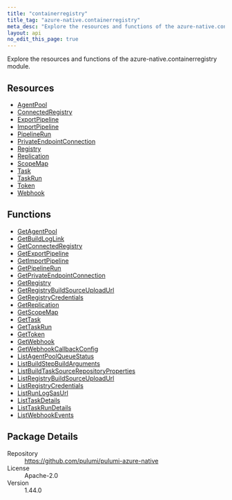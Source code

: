 ```yaml
---
title: "containerregistry"
title_tag: "azure-native.containerregistry"
meta_desc: "Explore the resources and functions of the azure-native.containerregistry module."
layout: api
no_edit_this_page: true
---
```


<!-- WARNING: this file was generated by Pulumi Docs Generator. -->
<!-- Do not edit by hand unless you're certain you know what you are doing! -->

Explore the resources and functions of the azure-native.containerregistry module.

<h2 id="resources">Resources</h2>
<ul class="api">
    <li><a href="agentpool" title="AgentPool"><span class="api-symbol api-symbol--resource"></span>AgentPool</a></li>
    <li><a href="connectedregistry" title="ConnectedRegistry"><span class="api-symbol api-symbol--resource"></span>ConnectedRegistry</a></li>
    <li><a href="exportpipeline" title="ExportPipeline"><span class="api-symbol api-symbol--resource"></span>ExportPipeline</a></li>
    <li><a href="importpipeline" title="ImportPipeline"><span class="api-symbol api-symbol--resource"></span>ImportPipeline</a></li>
    <li><a href="pipelinerun" title="PipelineRun"><span class="api-symbol api-symbol--resource"></span>PipelineRun</a></li>
    <li><a href="privateendpointconnection" title="PrivateEndpointConnection"><span class="api-symbol api-symbol--resource"></span>PrivateEndpointConnection</a></li>
    <li><a href="registry" title="Registry"><span class="api-symbol api-symbol--resource"></span>Registry</a></li>
    <li><a href="replication" title="Replication"><span class="api-symbol api-symbol--resource"></span>Replication</a></li>
    <li><a href="scopemap" title="ScopeMap"><span class="api-symbol api-symbol--resource"></span>ScopeMap</a></li>
    <li><a href="task" title="Task"><span class="api-symbol api-symbol--resource"></span>Task</a></li>
    <li><a href="taskrun" title="TaskRun"><span class="api-symbol api-symbol--resource"></span>TaskRun</a></li>
    <li><a href="token" title="Token"><span class="api-symbol api-symbol--resource"></span>Token</a></li>
    <li><a href="webhook" title="Webhook"><span class="api-symbol api-symbol--resource"></span>Webhook</a></li>
</ul>

<h2 id="functions">Functions</h2>
<ul class="api">
    <li><a href="getagentpool" title="GetAgentPool"><span class="api-symbol api-symbol--function"></span>GetAgentPool</a></li>
    <li><a href="getbuildloglink" title="GetBuildLogLink"><span class="api-symbol api-symbol--function"></span>GetBuildLogLink</a></li>
    <li><a href="getconnectedregistry" title="GetConnectedRegistry"><span class="api-symbol api-symbol--function"></span>GetConnectedRegistry</a></li>
    <li><a href="getexportpipeline" title="GetExportPipeline"><span class="api-symbol api-symbol--function"></span>GetExportPipeline</a></li>
    <li><a href="getimportpipeline" title="GetImportPipeline"><span class="api-symbol api-symbol--function"></span>GetImportPipeline</a></li>
    <li><a href="getpipelinerun" title="GetPipelineRun"><span class="api-symbol api-symbol--function"></span>GetPipelineRun</a></li>
    <li><a href="getprivateendpointconnection" title="GetPrivateEndpointConnection"><span class="api-symbol api-symbol--function"></span>GetPrivateEndpointConnection</a></li>
    <li><a href="getregistry" title="GetRegistry"><span class="api-symbol api-symbol--function"></span>GetRegistry</a></li>
    <li><a href="getregistrybuildsourceuploadurl" title="GetRegistryBuildSourceUploadUrl"><span class="api-symbol api-symbol--function"></span>GetRegistryBuildSourceUploadUrl</a></li>
    <li><a href="getregistrycredentials" title="GetRegistryCredentials"><span class="api-symbol api-symbol--function"></span>GetRegistryCredentials</a></li>
    <li><a href="getreplication" title="GetReplication"><span class="api-symbol api-symbol--function"></span>GetReplication</a></li>
    <li><a href="getscopemap" title="GetScopeMap"><span class="api-symbol api-symbol--function"></span>GetScopeMap</a></li>
    <li><a href="gettask" title="GetTask"><span class="api-symbol api-symbol--function"></span>GetTask</a></li>
    <li><a href="gettaskrun" title="GetTaskRun"><span class="api-symbol api-symbol--function"></span>GetTaskRun</a></li>
    <li><a href="gettoken" title="GetToken"><span class="api-symbol api-symbol--function"></span>GetToken</a></li>
    <li><a href="getwebhook" title="GetWebhook"><span class="api-symbol api-symbol--function"></span>GetWebhook</a></li>
    <li><a href="getwebhookcallbackconfig" title="GetWebhookCallbackConfig"><span class="api-symbol api-symbol--function"></span>GetWebhookCallbackConfig</a></li>
    <li><a href="listagentpoolqueuestatus" title="ListAgentPoolQueueStatus"><span class="api-symbol api-symbol--function"></span>ListAgentPoolQueueStatus</a></li>
    <li><a href="listbuildstepbuildarguments" title="ListBuildStepBuildArguments"><span class="api-symbol api-symbol--function"></span>ListBuildStepBuildArguments</a></li>
    <li><a href="listbuildtasksourcerepositoryproperties" title="ListBuildTaskSourceRepositoryProperties"><span class="api-symbol api-symbol--function"></span>ListBuildTaskSourceRepositoryProperties</a></li>
    <li><a href="listregistrybuildsourceuploadurl" title="ListRegistryBuildSourceUploadUrl"><span class="api-symbol api-symbol--function"></span>ListRegistryBuildSourceUploadUrl</a></li>
    <li><a href="listregistrycredentials" title="ListRegistryCredentials"><span class="api-symbol api-symbol--function"></span>ListRegistryCredentials</a></li>
    <li><a href="listrunlogsasurl" title="ListRunLogSasUrl"><span class="api-symbol api-symbol--function"></span>ListRunLogSasUrl</a></li>
    <li><a href="listtaskdetails" title="ListTaskDetails"><span class="api-symbol api-symbol--function"></span>ListTaskDetails</a></li>
    <li><a href="listtaskrundetails" title="ListTaskRunDetails"><span class="api-symbol api-symbol--function"></span>ListTaskRunDetails</a></li>
    <li><a href="listwebhookevents" title="ListWebhookEvents"><span class="api-symbol api-symbol--function"></span>ListWebhookEvents</a></li>
</ul>

<h2 id="package-details">Package Details</h2>
<dl class="package-details">
	<dt>Repository</dt>
	<dd><a href="https://github.com/pulumi/pulumi-azure-native">https://github.com/pulumi/pulumi-azure-native</a></dd>
	<dt>License</dt>
	<dd>Apache-2.0</dd>
	<dt>Version</dt>
	<dd>1.44.0</dd>
</dl>

